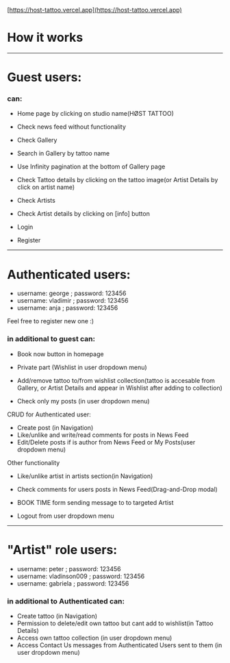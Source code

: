 [https://host-tattoo.vercel.app](https://host-tattoo.vercel.app)

# How it works

---

# Guest users:

### can:

- Home page by clicking on studio name(HØST TATTOO)

- Check news feed without functionality

- Check Gallery

- Search in Gallery by tattoo name

- Use Infinity pagination at the bottom of Gallery page

- Check Tattoo details by clicking on the tattoo image(or Artist Details by click on artist name)

- Check Artists

- Check Artist details by clicking on [info] button

- Login

- Register

---

# Authenticated users:

- username: george ; password: 123456
- username: vladimir ; password: 123456
- username: anja ; password: 123456

Feel free to register new one :)

### in additional to guest can:

- Book now button in homepage
- Private part (Wishlist in user dropdown menu)
- Add/remove tattoo to/from wishlist collection(tattoo is accesable from Gallery, or Artist Details and appear in Wishlist after adding to collection)

- Check only my posts (in user dropdown menu)

CRUD for Authenticated user:

- Create post (in Navigation)
- Like/unlike and write/read comments for posts in News Feed
- Edit/Delete posts if is author from News Feed or My Posts(user dropdown menu)

Other functionality

- Like/unlike artist in artists section(in Navigation)
- Check comments for users posts in News Feed(Drag-and-Drop modal)

- BOOK TIME form sending message to to targeted Artist
- Logout from user dropdown menu

---

# "Artist" role users:

- username: peter ; password: 123456
- username: vladinson009 ; password: 123456
- username: gabriela ; password: 123456

### in additional to Authenticated can:

- Create tattoo (in Navigation)
- Permission to delete/edit own tattoo but cant add to wishlist(in Tattoo Details)
- Access own tattoo collection (in user dropdown menu)
- Access Contact Us messages from Authenticated Users sent to them (in user dropdown menu)
